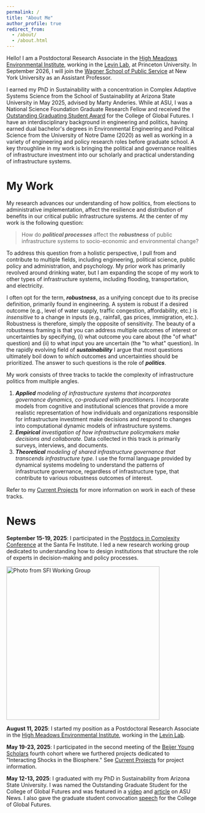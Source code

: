 ```yaml
---
permalink: /
title: "About Me"
author_profile: true
redirect_from: 
  - /about/
  - /about.html
---
```


Hello! I am a Postdoctoral Research Associate in the [High Meadows Environmental Institute](https://environment.princeton.edu/people/adam-wiechman/), working in the [Levin Lab](https://slevin.princeton.edu/people/adam-wiechman-phd), at Princeton University. In September 2026, I will join the [Wagner School of Public Service](https://wagner.nyu.edu/) at New York University as an Assistant Professor. 

I earned my PhD in Sustainability with a concentration in Complex Adaptive Systems Science from the School of Sustainability at Arizona State University in May 2025, advised by Marty Anderies. While at ASU, I was a National Science Foundation Graduate Research Fellow and received the [Outstanding Graduating Student Award](https://news.asu.edu/20250509-sun-devil-community-asu-grad-takes-interdisciplinary-water-research-princeton-then-nyu) for the College of Global Futures. I have an interdisciplinary background in engineering and politics, having earned dual bachelor's degrees in Environmental Engineering and Political Science from the University of Notre Dame (2020) as well as working in a variety of engineering and policy research roles before graduate school. A key throughline in my work is bringing the political and governance realities of infrastructure investment into our scholarly and practical understanding of infrastructure systems. 

My Work
======

My research advances our understanding of how politics, from elections to administrative implementation, affect the resilience and distribution of benefits in our critical public infrastructure systems. At the center of my work is the following question: 

> How do ***political processes*** affect the ***robustness*** of public infrastructure systems to socio-economic and environmental change? 

To address this question from a holistic perspective, I pull from and contribute to multiple fields, including engineering, political science, public policy and administration, and psychology. My prior work has primarily revolved around drinking water, but I am expanding the scope of my work to other types of infrastructure systems, including flooding, transportation, and electricity.

I often opt for the term, ***robustness***, as a unifying concept due to its precise definition, primarily found in engineering. A system is robust if a desired outcome (e.g., level of water supply, traffic congestion, affordability, etc.) is *insensitive* to a change in inputs (e.g., rainfall, gas prices, immigration, etc.). Robustness is therefore, simply the opposite of sensitivity. The beauty of a robustness framing is that you can address multiple outcomes of interest or uncertainties by specifying, (i) what outcome you care about (the "of what" question) and (ii) to what input you are uncertain (the "to what" question). In the rapidly evolving field of ***sustainability*** I argue that most questions ultimately boil down to *which* outcomes and uncertainties should be prioritized. The answer to such questions is the role of ***politics***.

My work consists of three tracks to tackle the complexity of infrastructure politics from multiple angles. 

1. ***Applied*** *modeling of infrastructure systems that incorporates governance dynamics, co-produced with practitioners.* I incorporate models from cognitive and institutional sciences that provide a more realistic representation of how individuals and organizations responsible for infrastructure investment make decisions and respond to changes into computational dynamic models of infrastructure systems. 
2. ***Empirical*** *investigation of how infrastructure policymakers make decisions and collaborate.* Data collected in this track is primarily surveys, interviews, and documents. 
3. ***Theoretical*** *modeling of shared infrastructure governance that transcends infrastructure type.* I use the formal language provided by dynamical systems modeling to understand the patterns of infrastructure governance, regardless of infrastructure type, that contribute to various robustness outcomes of interest.

Refer to my [Current Projects](/projects/) for more information on work in each of these tracks. 

News
======
**September 15-19, 2025**: I participated in the [Postdocs in Complexity Conference](https://www.santafe.edu/events/postdocs-in-complexity-global-conference-a-postdoc-tapestry-weaving-global-collaboration) at the Santa Fe Institute. I led a new research working group dedicated to understanding how to design institutions that structure the role of experts in decision-making and policy processes. 

<img src="/images/SFI_action.jpg" alt="Photo from SFI Working Group" width="400"/>

**August 11, 2025**: I started my position as a Postdoctoral Research Associate in the [High Meadows Environmental Institute](https://environment.princeton.edu/people/adam-wiechman/), working in the [Levin Lab](https://slevin.princeton.edu/people/adam-wiechman-phd). 

**May 19-23, 2025**: I participated in the second meeting of the [Beijer Young Scholars](https://beijer.kva.se/current-beijer-young-scholars/) fourth cohort where we furthered projects dedicated to "Interacting Shocks in the Biosphere." See [Current Projects](/projects/) for project information.

**May 12-13, 2025**: I graduated with my PhD in Sustainability from Arizona State University. I was named the Outstanding Graduate Student for the College of Global Futures and was featured in a [video](https://www.youtube.com/watch?v=VaQSa9KqLCc) and [article](https://news.asu.edu/20250509-sun-devil-community-asu-grad-takes-interdisciplinary-water-research-princeton-then-nyu) on ASU News. I also gave the graduate student convocation [speech](https://www.youtube.com/watch?v=S9nd0yMOido) for the College of Global Futures.
